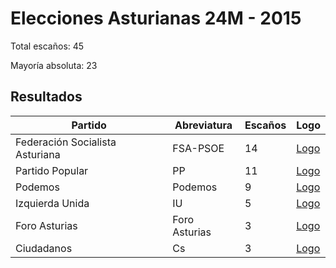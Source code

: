 # Elecciones Asturianas 24M - 2015

Total escaños: 45

Mayoría absoluta: 23

## Resultados

| Partido | Abreviatura | Escaños | Logo |
| - | - | - | - |
| Federación Socialista Asturiana | FSA-PSOE | 14 | [Logo](https://github.com/playzzz/Pactos/blob/master/Logos/PSOE.jpg?raw=true)
| Partido Popular | PP | 11 | [Logo](https://github.com/playzzz/Pactos/blob/master/Logos/PP.jpg?raw=true)
| Podemos | Podemos | 9 | [Logo](https://github.com/playzzz/Pactos/blob/master/Logos/Podemos.jpg?raw=true)
| Izquierda Unida | IU | 5 | [Logo](https://github.com/playzzz/Pactos/blob/master/Logos/IU.jpg?raw=true)
| Foro Asturias | Foro Asturias | 3 | [Logo](https://github.com/playzzz/Pactos/blob/master/Logos/Foro%20Asturias.jpg?raw=true)
| Ciudadanos | Cs | 3 | [Logo](https://github.com/playzzz/Pactos/blob/master/Logos/Cs.jpg?raw=true)
